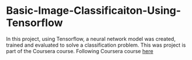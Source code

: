 # Basic-Image-Classificaiton-Using-Tensorflow
In this project, using Tensorflow, a neural network model was created, trained and evaluated to solve a classification problem.
This was project is part of the Coursera course.
Following Coursera course [here](https://www.coursera.org/projects/tensorflow-beginner-basic-image-classification?edocomorp=freegpmay2020)
